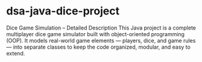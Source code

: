 # dsa-java-dice-project
Dice Game Simulation – Detailed Description  This Java project is a complete multiplayer dice game simulator built with object-oriented programming (OOP). It models real-world game elements — players, dice, and game rules — into separate classes to keep the code organized, modular, and easy to extend.
